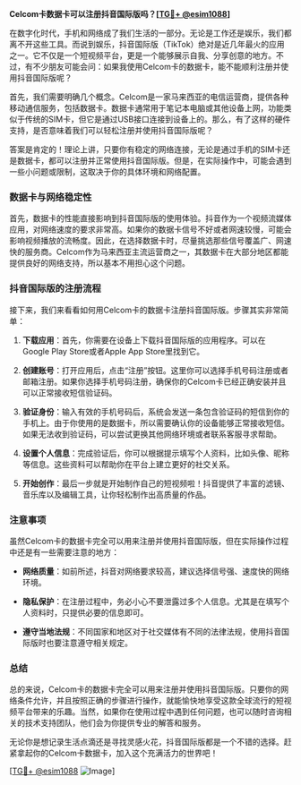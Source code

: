 **Celcom卡数据卡可以注册抖音国际版吗？[[TG💪+ @esim1088](https://t.me/s/esim1088)]**

在数字化时代，手机和网络成了我们生活的一部分。无论是工作还是娱乐，我们都离不开这些工具。而说到娱乐，抖音国际版（TikTok）绝对是近几年最火的应用之一。它不仅是一个短视频平台，更是一个能够展示自我、分享创意的地方。不过，有不少朋友可能会问：如果我使用Celcom卡的数据卡，能不能顺利注册并使用抖音国际版呢？

首先，我们需要明确几个概念。Celcom是一家马来西亚的电信运营商，提供各种移动通信服务，包括数据卡。数据卡通常用于笔记本电脑或其他设备上网，功能类似于传统的SIM卡，但它是通过USB接口连接到设备上的。那么，有了这样的硬件支持，是否意味着我们可以轻松注册并使用抖音国际版呢？

答案是肯定的！理论上讲，只要你有稳定的网络连接，无论是通过手机的SIM卡还是数据卡，都可以注册并正常使用抖音国际版。但是，在实际操作中，可能会遇到一些小问题或限制，这取决于你的具体环境和网络配置。

### 数据卡与网络稳定性

首先，数据卡的性能直接影响到抖音国际版的使用体验。抖音作为一个视频流媒体应用，对网络速度的要求非常高。如果你的数据卡信号不好或者网速较慢，可能会影响视频播放的流畅度。因此，在选择数据卡时，尽量挑选那些信号覆盖广、网速快的服务商。Celcom作为马来西亚主流运营商之一，其数据卡在大部分地区都能提供良好的网络支持，所以基本不用担心这个问题。

### 抖音国际版的注册流程

接下来，我们来看看如何用Celcom卡的数据卡注册抖音国际版。步骤其实非常简单：

1. **下载应用**：首先，你需要在设备上下载抖音国际版的应用程序。可以在Google Play Store或者Apple App Store里找到它。
   
2. **创建账号**：打开应用后，点击“注册”按钮。这里你可以选择手机号码注册或者邮箱注册。如果你选择手机号码注册，确保你的Celcom卡已经正确安装并且可以正常接收短信验证码。

3. **验证身份**：输入有效的手机号码后，系统会发送一条包含验证码的短信到你的手机上。由于你使用的是数据卡，所以需要确认你的设备能够正常接收短信。如果无法收到验证码，可以尝试更换其他网络环境或者联系客服寻求帮助。

4. **设置个人信息**：完成验证后，你可以根据提示填写个人资料，比如头像、昵称等信息。这些资料可以帮助你在平台上建立更好的社交关系。

5. **开始创作**：最后一步就是开始制作自己的短视频啦！抖音提供了丰富的滤镜、音乐库以及编辑工具，让你轻松制作出高质量的作品。

### 注意事项

虽然Celcom卡的数据卡完全可以用来注册并使用抖音国际版，但在实际操作过程中还是有一些需要注意的地方：

- **网络质量**：如前所述，抖音对网络要求较高，建议选择信号强、速度快的网络环境。
  
- **隐私保护**：在注册过程中，务必小心不要泄露过多个人信息。尤其是在填写个人资料时，只提供必要的信息即可。

- **遵守当地法规**：不同国家和地区对于社交媒体有不同的法律法规，使用抖音国际版时也要注意遵守相关规定。

### 总结

总的来说，Celcom卡的数据卡完全可以用来注册并使用抖音国际版。只要你的网络条件允许，并且按照正确的步骤进行操作，就能愉快地享受这款全球流行的短视频平台带来的乐趣。当然，如果你在使用过程中遇到任何问题，也可以随时咨询相关的技术支持团队，他们会为你提供专业的解答和服务。

无论你是想记录生活点滴还是寻找灵感火花，抖音国际版都是一个不错的选择。赶紧拿起你的Celcom卡数据卡，加入这个充满活力的世界吧！

[[TG💪+ @esim1088](https://t.me/s/esim1088) ![Image](https://i.postimg.cc/4NQfJmqS/Snipaste-2025-05-13-00-14-12.png)]